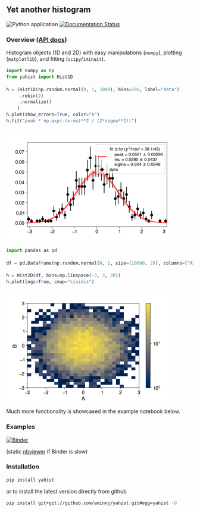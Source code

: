 ## Yet another histogram

![Python application](https://github.com/aminnj/yahist/workflows/Python%20application/badge.svg)
[![Documentation Status](https://readthedocs.org/projects/pip/badge/?version=latest)](https://aminnj.github.io/yahist/)


### Overview ([API docs](https://aminnj.github.io/yahist/))

Histogram objects (1D and 2D) with easy manipulations (`numpy`), plotting (`matplotlib`), and fitting (`scipy`/`iminuit`).

```python
import numpy as np
from yahist import Hist1D

h = (Hist1D(np.random.normal(0, 1, 1000), bins=100, label="data")
     .rebin(2)
     .normalize()
    )
h.plot(show_errors=True, color="k")
h.fit("peak * np.exp(-(x-mu)**2 / (2*sigma**2))")
```
<img src="examples/plot1.png" height="300" />

```python
import pandas as pd

df = pd.DataFrame(np.random.normal(0, 1, size=(10000, 2)), columns=["A", "B"])

h = Hist2D(df, bins=np.linspace(-3, 3, 30))
h.plot(logz=True, cmap="cividis")
```
<img src="examples/plot2.png" height="300" />

Much more functionality is showcased in the example notebook below.

### Examples

[![Binder](https://mybinder.org/badge_logo.svg)](https://mybinder.org/v2/gh/aminnj/yahist/master?filepath=examples%2Fbasic.ipynb)

(static [nbviewer](https://nbviewer.jupyter.org/url/github.com/aminnj/yahist/blob/master/examples/basic.ipynb) if Binder is slow)

### Installation

```bash
pip install yahist
```
or to install the latest version directly from github
```bash
pip install git+git://github.com/aminnj/yahist.git#egg=yahist -U
```
